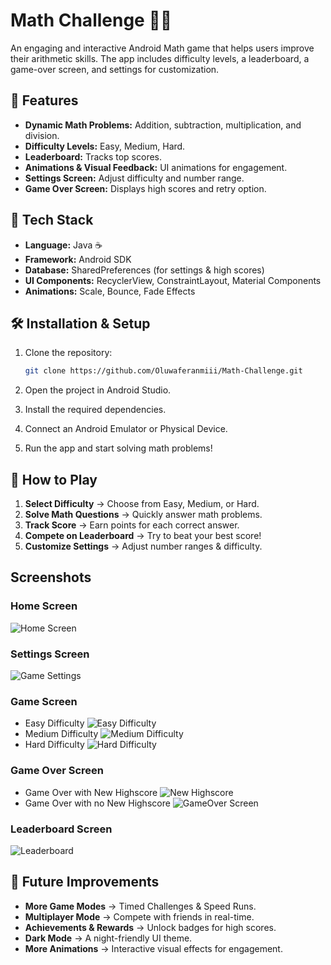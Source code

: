 # Math Challenge 🧮🎯
An engaging and interactive Android Math game that helps users improve their arithmetic skills. The app includes difficulty levels, a leaderboard, a game-over screen, and settings for customization. 

## 🚀 Features
- **Dynamic Math Problems:** Addition, subtraction, multiplication, and division.
- **Difficulty Levels:** Easy, Medium, Hard.
- **Leaderboard:** Tracks top scores.
- **Animations & Visual Feedback:** UI animations for engagement.
- **Settings Screen:** Adjust difficulty and number range.
- **Game Over Screen:** Displays high scores and retry option.

## 🔧 Tech Stack
- **Language:** Java ☕
- **Framework:** Android SDK 
- **Database:** SharedPreferences (for settings & high scores)
- **UI Components:** RecyclerView, ConstraintLayout, Material Components
- **Animations:** Scale, Bounce, Fade Effects


## 🛠 Installation & Setup
1. Clone the repository:
   ```sh
   git clone https://github.com/Oluwaferanmiii/Math-Challenge.git
   ```

2. Open the project in Android Studio.
3. Install the required dependencies.
4. Connect an Android Emulator or Physical Device.
5. Run the app and start solving math problems!


## 📜 How to Play
1. **Select Difficulty** → Choose from Easy, Medium, or Hard.
2. **Solve Math Questions** → Quickly answer math problems.
3. **Track Score** → Earn points for each correct answer.
4. **Compete on Leaderboard** → Try to beat your best score!
5. **Customize Settings** → Adjust number ranges & difficulty.


## Screenshots
### Home Screen 
![Home Screen](https://github.com/user-attachments/assets/214c94cf-ab98-4968-ab9c-bd12aee6f522)

### Settings Screen
![Game Settings](https://github.com/user-attachments/assets/8ef0cd22-8675-447a-ac07-6cfe8a73244e)

### Game Screen
* Easy Difficulty
![Easy Difficulty](https://github.com/user-attachments/assets/52f7496d-0430-471d-8cb7-48e35bf4be7d)
* Medium Difficulty
![Medium Difficulty](https://github.com/user-attachments/assets/691e673e-2153-4828-8160-2e7ecf117540)
* Hard Difficulty
![Hard Difficulty](https://github.com/user-attachments/assets/99f414ec-eb7b-46c6-afe9-1b4a2662a98d)

### Game Over Screen
* Game Over with New Highscore
![New Highscore](https://github.com/user-attachments/assets/3e529578-a6f7-4624-98e2-5148ebcb8f4d)
* Game Over with no New Highscore
![GameOver Screen](https://github.com/user-attachments/assets/c66e7512-2a02-4e72-877d-67abb19faaac)

### Leaderboard Screen
![Leaderboard](https://github.com/user-attachments/assets/7509bf80-e134-42c2-9c8e-a4dd3abc54bd)



## 🚀 Future Improvements
- **More Game Modes** → Timed Challenges & Speed Runs.
- **Multiplayer Mode** → Compete with friends in real-time.
- **Achievements & Rewards** → Unlock badges for high scores.
- **Dark Mode** → A night-friendly UI theme.
- **More Animations** → Interactive visual effects for engagement.



